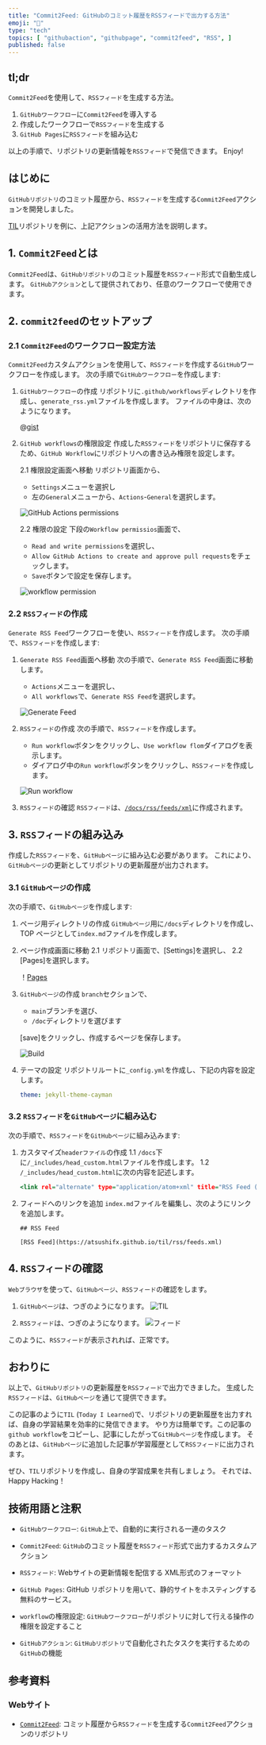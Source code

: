 ```yaml
---
title: "Commit2Feed: GitHubのコミット履歴をRSSフィードで出力する方法"
emoji: "🔔"
type: "tech"
topics: [ "githubaction", "githubpage", "commit2feed", "RSS", ]
published: false
---
```


## tl;dr

`Commit2Feed`を使用して、`RSSフィード`を生成する方法。

1. `GitHubワークフロー`に`Commit2Feed`を導入する
2. 作成したワークフローで`RSSフィード`を生成する
3. `GitHub Pages`に`RSSフィード`を組み込む

以上の手順で、リポジトリの更新情報を`RSSフィード`で発信できます。
Enjoy!

## はじめに

`GitHubリポジトリ`のコミット履歴から、`RSSフィード`を生成する`Commit2Feed`アクションを開発しました。

[TIL](https://github.com/atsushifx/til)リポジトリを例に、上記アクションの活用方法を説明します。

## 1. `Commit2Feed`とは

`Commit2Feed`は、`GitHubリポジトリ`のコミット履歴を`RSSフィード`形式で自動生成します。
`GitHubアクション`として提供されており、任意のワークフローで使用できます。

## 2. `commit2feed`のセットアップ

### 2.1 `Commit2Feed`のワークフロー設定方法

`Commit2Feed`カスタムアクションを使用して、`RSSフィード`を作成する`GitHub`ワークフローを作成します。
次の手順で`GitHubワークフロー`を作成します:

1. `GitHubワークフロー`の作成
   リポジトリに`.github/workflows`ディレクトリを作成し、`generate_rss.yml`ファイルを作成します。
   ファイルの中身は、次のようになります。

   @[gist](https://gist.github.com/atsushifx/56d5076d940da8e1a297a568e7a67abd?file=generate_rss.yml)

2. `GitHub workflows`の権限設定
   作成した`RSSフィード`をリポジトリに保存するため、`GitHub Workflow`にリポジトリへの書き込み権限を設定します。

   2.1 権限設定画面へ移動
    リポジトリ画面から、

    - `Settings`メニューを選択し
    - 左の`General`メニューから、`Actions`-`General`を選択します。

    ![GitHub Actions permissions](https://i.imgur.com/HriwbZu.png)

   2.2 権限の設定
    下段の`Workflow permissios`画面で、

    - `Read and write permissions`を選択し、
    - `Allow GitHub Actions to create and approve pull requests`をチェックします。
    - `Save`ボタンで設定を保存します。

    ![workflow permission](https://i.imgur.com/QqqWfZY.png)

### 2.2 `RSSフィード`の作成

`Generate RSS Feed`ワークフローを使い、`RSSフィード`を作成します。
次の手順で、`RSSフィード`を作成します:

1. `Generate RSS Feed`画面へ移動
   次の手順で、`Generate RSS Feed`画面に移動します。
   - `Actions`メニューを選択し、
   - `All workflows`で、`Generate RSS Feed`を選択します。

   ![`Generate Feed`](https://i.imgur.com/RspUD5l.png)

2. `RSSフィード`の作成
   次の手順で、`RSSフィード`を作成します。
   - `Run workflow`ボタンをクリックし、`Use workflow flom`ダイアログを表示します。
   - ダイアログ中の`Run workflow`ボタンをクリックし、`RSSフィード`を作成します。

   ![`Run workflow`](https://i.imgur.com/uiDxOkE.png)

3. `RSSフィード`の確認
   `RSSフィード`は、[`/docs/rss/feeds/xml`](https://raw.githubusercontent.com/atsushifx/til/main/docs/rss/feeds.xml)に作成されます。

## 3. `RSSフィード`の組み込み

作成した`RSSフィード`を、`GitHubページ`に組み込む必要があります。
これにより、`GitHubページ`の更新としてリポジトリの更新履歴が出力されます。

### 3.1 `GitHubページ`の作成

次の手順で、`GitHubページ`を作成します:

1. ページ用ディレクトリの作成
   `GitHubページ`用に`/docs`ディレクトリを作成し、TOP ページとして`index.md`ファイルを作成します。

2. ページ作成画面に移動
   2.1 リポジトリ画面で、\[Settings]を選択し、
   2.2 \[Pages]を選択します。

   ！[Pages](https://i.imgur.com/C78AEJX.png)

3. `GitHubページ`の作成
   `branch`セクションで、
   - `main`ブランチを選び、
   - `/doc`ディレクトリを選びます

   \[save]をクリックし、作成するページを保存します。

    ![Build](https://i.imgur.com/HvDq7pT.png)

4. テーマの設定
   リポジトリルートに`_config.yml`を作成し、下記の内容を設定します。

   ```yaml:_config.yml
   theme: jekyll-theme-cayman

   ```

### 3.2 `RSSフィード`を`GitHubページ`に組み込む

次の手順で、`RSSフィード`を`GitHubページ`に組み込みます:

1. カスタマイズ`headerファイル`の作成
  1.1 `/docs`下に`/_includes/head_custom.html`ファイルを作成します。
  1.2 `/_includes/head_custom.html`に次の内容を記述します。

      ```html:head_custom.html
      <link rel="alternate" type="application/atom+xml" title="RSS Feed (ATOM)" href="https://atsushifx.github.io/til/rss/feeds.xml">

      ````

2. フィードへのリンクを追加
   `index.md`ファイルを編集し、次のようにリンクを追加します。

   ```markdown: index.md
   ## RSS Feed

   [RSS Feed](https://atsushifx.github.io/til/rss/feeds.xml)

   ```

## 4. `RSSフィード`の確認

`Webブラウザ`を使って、`GitHubページ`、`RSSフィード`の確認をします。

1. `GitHubページ`は、つぎのようになります。
   ![TIL](https://i.imgur.com/QBaizjo.png)

2. `RSSフィード`は、つぎのようになります。
   ![ フィード](https://i.imgur.com/RspUD5l.png)

このように、`RSSフィード`が表示されれば、正常です。

## おわりに

以上で、`GitHubリポジトリ`の更新履歴を`RSSフィード`で出力できました。
生成した`RSSフィード`は、`GitHubページ`を通じて提供できます。

この記事のように`TIL` (`Today I Learned`)で、リポジトリの更新履歴を出力すれば、自身の学習結果を効率的に発信できます。
やり方は簡単です。この記事の`github workflow`をコピーし、記事にしたがって`GitHubページ`を作成します。
そのあとは、`GitHubページ`に追加した記事が学習履歴として`RSSフィード`に出力されます。

ぜひ、`TIL`リポジトリを作成し、自身の学習成果を共有しましょう。
それでは、Happy Hacking！

## 技術用語と注釈

- `GitHubワークフロー`:
  `GitHub`上で、自動的に実行される一連のタスク

- `Commit2Feed`:
  `GitHub`のコミット履歴を`RSSフィード`形式で出力するカスタムアクション

- `RSSフィード`:
  Webサイトの更新情報を配信する XML形式のフォーマット

- `GitHub Pages`:
  GitHub リポジトリを用いて、静的サイトをホスティングする無料のサービス。

- `workflow`の権限設定:
  `GitHubワークフロー`がリポジトリに対して行える操作の権限を設定すること

- `GitHubアクション`:
  `GitHubリポジトリ`で自動化されたタスクを実行するための`GitHub`の機能

## 参考資料

### Webサイト

- [`Commit2Feed`](https://github.com/atsushifx/commit2feed/):
  コミット履歴から`RSSフィード`を生成する`Commit2Feed`アクションのリポジトリ
